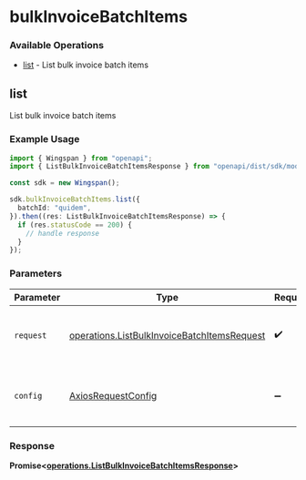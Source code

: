 # bulkInvoiceBatchItems

### Available Operations

* [list](#list) - List bulk invoice batch items

## list

List bulk invoice batch items

### Example Usage

```typescript
import { Wingspan } from "openapi";
import { ListBulkInvoiceBatchItemsResponse } from "openapi/dist/sdk/models/operations";

const sdk = new Wingspan();

sdk.bulkInvoiceBatchItems.list({
  batchId: "quidem",
}).then((res: ListBulkInvoiceBatchItemsResponse) => {
  if (res.statusCode == 200) {
    // handle response
  }
});
```

### Parameters

| Parameter                                                                                                  | Type                                                                                                       | Required                                                                                                   | Description                                                                                                |
| ---------------------------------------------------------------------------------------------------------- | ---------------------------------------------------------------------------------------------------------- | ---------------------------------------------------------------------------------------------------------- | ---------------------------------------------------------------------------------------------------------- |
| `request`                                                                                                  | [operations.ListBulkInvoiceBatchItemsRequest](../../models/operations/listbulkinvoicebatchitemsrequest.md) | :heavy_check_mark:                                                                                         | The request object to use for the request.                                                                 |
| `config`                                                                                                   | [AxiosRequestConfig](https://axios-http.com/docs/req_config)                                               | :heavy_minus_sign:                                                                                         | Available config options for making requests.                                                              |


### Response

**Promise<[operations.ListBulkInvoiceBatchItemsResponse](../../models/operations/listbulkinvoicebatchitemsresponse.md)>**

